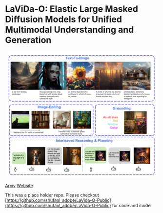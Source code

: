 # LaViDa-O: Elastic Large Masked Diffusion Models for Unified Multimodal Understanding and Generation

![LaViDa-O](teaser.png)


[Arxiv](https://arxiv.org/abs/2509.19244) [Website](https://homepage.jackli.org/projects/lavida_o/index.html#)

This was a place holder repo. 
Please checkout [https://github.com/shufanl_adobe/LaVida-O-Public](https://github.com/shufanl_adobe/LaVida-O-Public) for code and model
